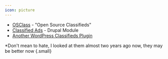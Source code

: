 ```yaml
---
icon: picture
---
```


* [OSClass](http://osclass.org/) - "Open Source Classifieds"
* [Classified Ads](https://drupal.org/project/ed_classified) - Drupal Module
* [Another WordPress Classifieds Plugin](http://wordpress.org/plugins/another-wordpress-classifieds-plugin/)

\*Don't mean to hate, I looked at them almost two years ago now, they may be better now
{.small}